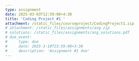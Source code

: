 ```yaml
---
type: assignment
date: 2025-03-03T12:59:00+4:30
title: 'Coding Project #1 '
attachment: /static_files/courseproject/CodingProject1.zip
# attachment: /static_files/assignments/asg.zip
# solutions: /static_files/assignments/asg_solutions.pdf
# due_event: 
#     type: due
#     date: 2025-3-10T23:59:00+3:30
#     description: 'Assignment #1 due'
---
```


